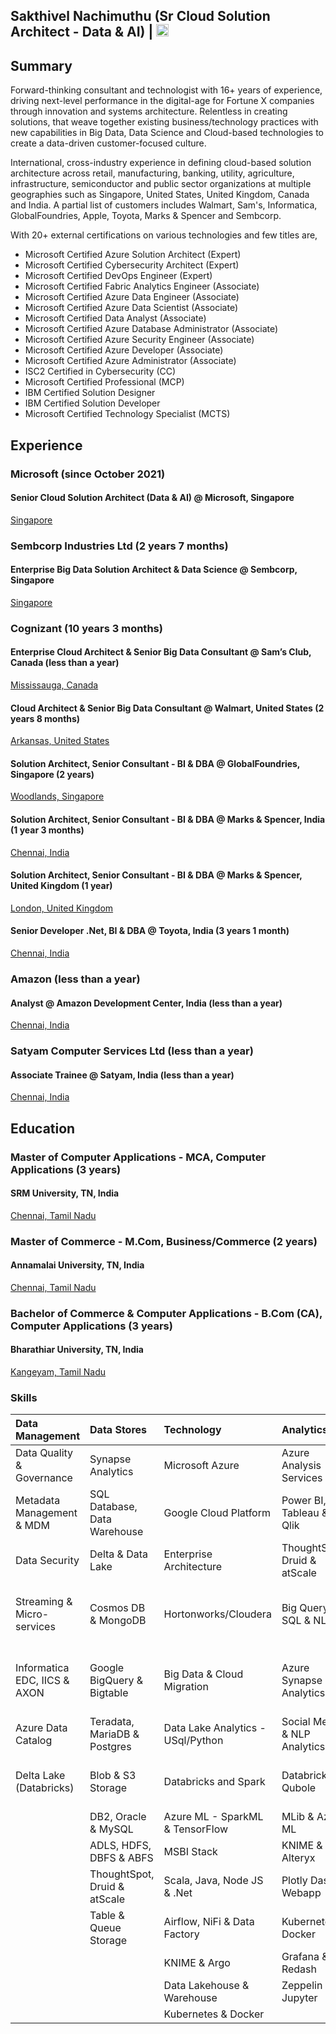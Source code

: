 ## Sakthivel Nachimuthu (Sr Cloud Solution Architect - Data & AI) | <a href="https://www.linkedin.com/in/dcnsakthi" target="_blank"><img src="https://content.linkedin.com/content/dam/me/business/en-us/amp/brand-site/v2/bg/LI-Bug.svg.original.svg" height="20px"></a> 

## Summary

Forward-thinking consultant and technologist with 16+ years of experience, driving next-level performance in the digital-age for Fortune X companies through innovation and systems architecture. Relentless in creating solutions, that weave together existing business/technology practices with new capabilities in Big Data, Data Science and Cloud-based technologies to create a data-driven customer-focused culture.

International, cross-industry experience in defining cloud-based solution architecture across retail, manufacturing, banking, utility, agriculture, infrastructure, semiconductor and public sector organizations at multiple geographies such as Singapore, United States, United Kingdom, Canada and India. A partial list of customers includes Walmart, Sam's, Informatica, GlobalFoundries, Apple, Toyota, Marks & Spencer and Sembcorp.

With 20+ external certifications on various technologies and few titles are,

- Microsoft Certified Azure Solution Architect (Expert)
- Microsoft Certified Cybersecurity Architect (Expert)
- Microsoft Certified DevOps Engineer (Expert)
- Microsoft Certified Fabric Analytics Engineer (Associate)
- Microsoft Certified Azure Data Engineer (Associate)
- Microsoft Certified Azure Data Scientist (Associate)
- Microsoft Certified Data Analyst (Associate)
- Microsoft Certified Azure Database Administrator (Associate) 
- Microsoft Certified Azure Security Engineer (Associate)
- Microsoft Certified Azure Developer (Associate)
- Microsoft Certified Azure Administrator (Associate)
- ISC2 Certified in Cybersecurity (CC)
- Microsoft Certified Professional (MCP)
- IBM Certified Solution Designer
- IBM Certified Solution Developer
- Microsoft Certified Technology Specialist (MCTS) 

## Experience

### Microsoft (since October 2021)
#### Senior Cloud Solution Architect (Data & AI) @ Microsoft, Singapore 
[Singapore](https://maps.app.goo.gl/XZCSicScgExa64n56)

### Sembcorp Industries Ltd (2 years 7 months)
#### Enterprise Big Data Solution Architect & Data Science @ Sembcorp, Singapore <br/>
[Singapore](https://maps.app.goo.gl/XZCSicScgExa64n56)

### Cognizant (10 years 3 months)

#### Enterprise Cloud Architect & Senior Big Data Consultant @ Sam’s Club, Canada (less than a year)
[Mississauga, Canada](https://maps.app.goo.gl/Srvn8TCHw9XehmSs9)

#### Cloud Architect & Senior Big Data Consultant @ Walmart, United States (2 years 8 months)
[Arkansas, United States](https://maps.app.goo.gl/NejN4dJoPDH8bgGcA)

#### Solution Architect, Senior Consultant - BI & DBA @ GlobalFoundries, Singapore (2 years)
[Woodlands, Singapore](https://maps.app.goo.gl/BRaNqKS9DLudVxu5A)

#### Solution Architect, Senior Consultant - BI & DBA @ Marks & Spencer, India (1 year 3 months)
[Chennai, India](https://maps.app.goo.gl/5cbLQFmdyXXRX4ka8)

#### Solution Architect, Senior Consultant - BI & DBA @ Marks & Spencer, United Kingdom (1 year)
[London, United Kingdom](https://maps.app.goo.gl/QqFZFDw4WFnDyymy8)

#### Senior Developer .Net, BI & DBA @ Toyota, India (3 years 1 month)
[Chennai, India](https://maps.app.goo.gl/5cbLQFmdyXXRX4ka8)

### Amazon (less than a year)
#### Analyst @ Amazon Development Center, India  (less than a year)
[Chennai, India](https://maps.app.goo.gl/5cbLQFmdyXXRX4ka8)

### Satyam Computer Services Ltd (less than a year)
#### Associate Trainee @ Satyam, India (less than a year)
[Chennai, India](https://maps.app.goo.gl/5cbLQFmdyXXRX4ka8)

## Education

### Master of Computer Applications - MCA, Computer Applications (3 years)
#### SRM University, TN, India
[Chennai, Tamil Nadu](https://maps.app.goo.gl/5cbLQFmdyXXRX4ka8)

### Master of Commerce - M.Com, Business/Commerce (2 years)
#### Annamalai University, TN, India
[Chennai, Tamil Nadu](https://maps.app.goo.gl/5cbLQFmdyXXRX4ka8)

### Bachelor of Commerce & Computer Applications - B.Com (CA), Computer Applications (3 years)
#### Bharathiar University, TN, India
[Kangeyam, Tamil Nadu](https://maps.app.goo.gl/cQ99pAaWXRz6RyNH9)

<!-- ```markdown 
#Microsoft (October 2021 - Present)
Senior Cloud Solution Architect (Data & AI) @ Microsoft, Singapore
Singapore

#Sembcorp Industries Ltd (April 2019 - October 2021)
Enterprise Big Data Solution Architect & Data Science @ Sembcorp, Singapore
Singapore

#Cognizant (10 years 3 months)

Enterprise Cloud Architect & Senior Big Data Consultant @ Sam’s Club, Canada (less than a year)
Mississauga, Canada

Cloud Architect & Senior Big Data Consultant @ Walmart, United States (2 years 8 months)
Arkansas, United States

Solution Architect, Senior Consultant - BI & DBA @ GlobalFoundries, Singapore (2 years)
Woodlands, Singapore

Solution Architect, Senior Consultant - BI & DBA @ Marks & Spencer, India (1 year 3 months)
Chennai, India

Solution Architect, Senior Consultant - BI & DBA @ Marks & Spencer, United Kingdom (1 year)
London, United Kingdom

Senior Developer .Net, BI & DBA @ Toyota, India (3 years 1 month)
Chennai, India

#Amazon (less than a year)
Analyst @ Amazon Development Center, India  (less than a year)
Chennai, India

#Satyam Computer Services Ltd (less than a year)
Associate Trainee @ Satyam, India (less than a year)
Chennai, India
```
### Education

```markdown
#Master of Computer Applications - MCA, Computer Applications
SRM University, TN, India

#Master of Commerce - M.Com, Business/Commerce
Annamalai University, TN, India

#Bachelor of Commerce & Computer Applications - B.Com (CA), Computer Applications
Bharathiar University, TN, India
``` -->

### Skills

|	Data Management	| 	Data Stores 	| 	Technology	| 	Analytics	| 	DevOps	| 
|	:------------------ 	|	:------------------ 	|	:------------------ 	|	:------------------ 	|	:------------------ 	|
|	Data Quality & Governance	|	Synapse Analytics	|	Microsoft Azure	|	Azure Analysis Services	|	GitHub, Git, TFVC & SVN	|
|	Metadata Management & MDM	|	SQL Database, Data Warehouse	|	Google Cloud Platform	|	Power BI, Tableau & Qlik	|	Azure DevOps, TFS & JIRA	|
|	Data Security	|	Delta & Data Lake	|	Enterprise Architecture	|	ThoughtSpot, Druid & atScale	|	DokerHub & ACR	|
|	Streaming & Micro-services	|	Cosmos DB & MongoDB	|	Hortonworks/Cloudera	|	Big Query, SQL & NLP	|	PyPI, Maven, NPM, NuGet, Node	|
|	Informatica EDC, IICS & AXON	|	Google BigQuery & Bigtable	|	Big Data & Cloud Migration	|	Azure Synapse Analytics	|	GitHub Actions, Azure Pipelines & Jenkins	|
|	Azure Data Catalog	|	Teradata, MariaDB & Postgres	|	Data Lake Analytics - USql/Python	|	Social Media & NLP Analytics	|	WhiteSource (SCA)	|
|	Delta Lake (Databricks)	|	Blob & S3 Storage	|	Databricks and Spark	|	Databricks & Qubole	|	SonarCloud & SonarQube (SAST)	|
|		|	DB2, Oracle & MySQL	|	Azure ML - SparkML & TensorFlow	|	MLib & Azure ML	|		|
|		|	ADLS, HDFS, DBFS & ABFS	|	MSBI Stack	|	KNIME & Alteryx	|		|
|		|	ThoughtSpot, Druid & atScale	|	Scala, Java, Node JS & .Net	|	Plotly Dash & Webapp	|		|
|		|	Table & Queue Storage	|	Airflow, NiFi & Data Factory	|	Kubernetes & Docker	|		|
|		|		|	KNIME & Argo	|	Grafana & Redash	|		|
|		|		|	Data Lakehouse & Warehouse	|	Zeppelin & Jupyter 	|		|
|		|		|	Kubernetes & Docker	|		|		|
